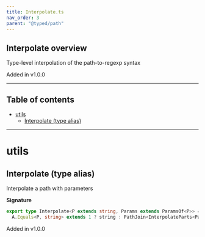 ```yaml
---
title: Interpolate.ts
nav_order: 3
parent: "@typed/path"
---
```


## Interpolate overview

Type-level interpolation of the path-to-regexp syntax

Added in v1.0.0

---

<h2 class="text-delta">Table of contents</h2>

- [utils](#utils)
  - [Interpolate (type alias)](#interpolate-type-alias)

---

# utils

## Interpolate (type alias)

Interpolate a path with parameters

**Signature**

```ts
export type Interpolate<P extends string, Params extends ParamsOf<P>> =
  A.Equals<P, string> extends 1 ? string : PathJoin<InterpolateParts<ParseSegments<PathToSegments<P>>, Params>>
```

Added in v1.0.0
